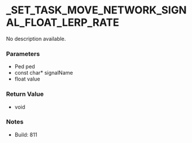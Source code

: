# _SET_TASK_MOVE_NETWORK_SIGNAL_FLOAT_LERP_RATE

No description available.

### Parameters
* Ped ped
* const char* signalName
* float value

### Return Value
* void

### Notes
* Build: 811


